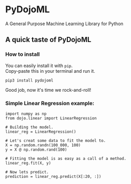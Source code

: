 # PyDojoML
A General Purpose Machine Learning Library for Python

## A quick taste of PyDojoML

### How to install
You can easily install it with `pip`.<br>
Copy-paste this in your terminal and run it.
```
pip3 install pydojoml
```
Good job, now it's time we rock-and-roll!<br>

### Simple Linear Regression example:
```
import numpy as np
from dojo.linear import LinearRegression

# Building the model.
linear_reg = LinearRegression()

# Let's creat some data to fit the model to.
X = np.random.randn(100_000, 100)
y = X @ np.random.rand(100)

# Fitting the model is as easy as a call of a method.
linear_reg.fit(X, y)

# Now lets predict.
prediction = linear_reg.predict(X[:20, :])

```
